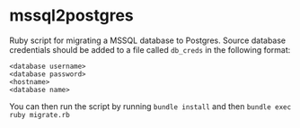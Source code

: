 mssql2postgres
==============

Ruby script for migrating a MSSQL database to Postgres. Source database credentials should be added to a file called `db_creds` in the following format:

    <database username>
    <database password>
    <hostname>
    <database name>

You can then run the script by running `bundle install` and then `bundle exec ruby migrate.rb`
